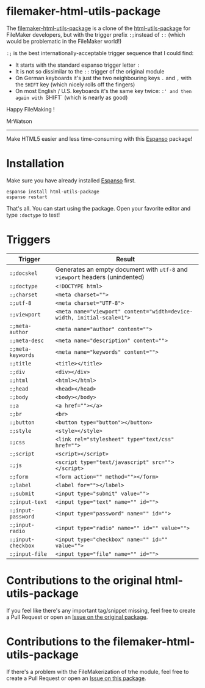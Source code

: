 # filemaker-html-utils-package


The [filemaker-html-utils-package]((https://github.com/mrwatson-de/espanso-filemaker-html-utils-package))
is a clone of the [html-utils-package](https://github.com/woodenbell/html-utils-package) for FileMaker developers,
but with the trigger prefix `:;`instead of `::` (which would be problematic in the FileMaker world!)

`:;` is the best internationally-acceptable trigger sequence that I could find:

- It starts with the standard espanso trigger letter `:`
- It is not so dissimilar to the `::` trigger of the original module
- On German keyboards it's just the two neighbouring keys `.` and `,` with the `SHIFT` key (which nicely rolls off the fingers)
- On most English / U.S. keyboards it's the same key twice: `:' and then again with `SHIFT` (which is nearly as good)

Happy FileMaking !

MrWatson

---

Make HTML5 easier and less time-consuming with this [Espanso](https://espanso.org/) package!


# Installation

Make sure you have already installed [Espanso](https://espanso.org/install/) first.

```
espanso install html-utils-package
espanso restart
```

That's all. You can start using the package. Open your favorite editor and type `:doctype` to test!

# Triggers

| Trigger  | Result |
| ------------- | ------------- |
| `:;docskel` | Generates an empty document with `utf-8` and `viewport` headers (unindented) |
| `:;doctype` | `<!DOCTYPE html>` |
| `:;charset` | `<meta charset="">` |
| `:;utf-8` | `<meta charset="UTF-8">` |
| `:;viewport` | `<meta name="viewport" content="width=device-width, initial-scale=1">` |
| `:;meta-author` | `<meta name="author" content="">` |
| `:;meta-desc` | `<meta name="description" content="">` |
| `:;meta-keywords` | `<meta name="keywords" content="">` |
| `:;title` | `<title></title>` |
| `:;div` | `<div></div>` |
| `:;html` | `<html></html>` |
| `:;head` | `<head></head>` |
| `:;body` | `<body></body>` |
| `:;a` | `<a href=""></a>` |
| `:;br` | `<br>` |
| `:;button` | `<button type="button"></button> ` |
| `:;style` | `<style></style>` |
| `:;css` | `<link rel="stylesheet" type="text/css" href="">` |
| `:;script` | `<script></script>` |
| `:;js` | `<script type="text/javascript" src=""></script>` |
| `:;form` | `<form action="" method=""></form>` |
| `:;label` | `<label for=""></label>` |
| `:;submit` | `<input type="submit" value="">` |
| `:;input-text` | `<input type="text" name="" id="">` |
| `:;input-password` | `<input type="password" name="" id="">` |
| `:;input-radio` | `<input type="radio" name="" id="" value="">` |
| `:;input-checkbox` | `<input type="checkbox" name="" id="" value="">` |
| `:;input-file` | `<input type="file" name="" id="">` |

# Contributions to the original html-utils-package
If you feel like there's any important tag/snippet missing, feel free to create a Pull Request or open an [Issue on the original package](https://github.com/woodenbell/html-utils-package/issues/new).

# Contributions to the filemaker-html-utils-package
If there's a problem with the FileMakerization of trhe module, feel free to create a Pull Request or open an [Issue on this package](https://github.com/mrwatson-de/espanso-filemaker-html-utils-package/issues/new).


